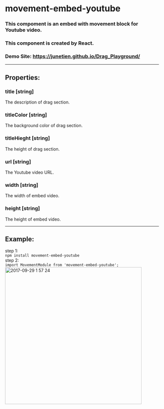# movement-embed-youtube
### This compoment is an embed with movement block for Youtube video.   
### This component is created by React.    
### Demo Site: https://junetien.github.io/Drag_Playground/    
-----
## Properties:    
### title [string]   
The description of drag section.
### titleColor [string]    
The background color of drag section.
### titleHieght [string]    
The height of drag section.
### url [string]   
The Youtube video URL.
### width [string]     
The width of embed video.
### height [string]     
The height of embed video.

-----
## Example:
step 1:   
<code>npm install movement-embed-youtube</code>    
step 2:   
<code>import MovementModule from 'movement-embed-youtube';</code>   
<img width="447" alt="2017-09-29 1 57 24" src="https://user-images.githubusercontent.com/15939944/31002592-39a286dc-a51e-11e7-9504-ff73f8f1e564.png">
